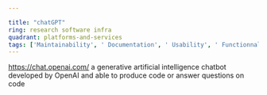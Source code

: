 ```yaml
---

title: "chatGPT"
ring: research software infra
quadrant: platforms-and-services
tags: ['Maintainability', ' Documentation', ' Usability', ' Functionnal stability']
---
```

https://chat.openai.com/
a generative artificial intelligence chatbot developed by OpenAI and able to produce code or answer questions on code
